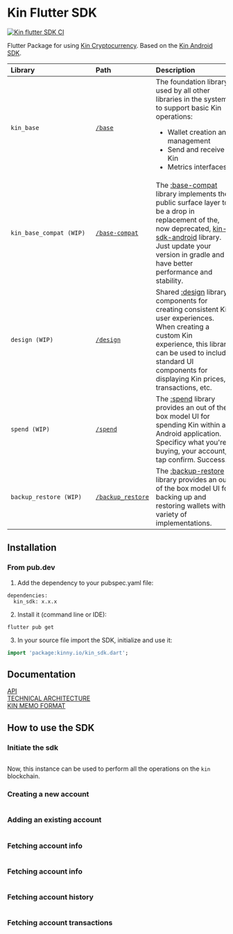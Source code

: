 # Kin Flutter SDK
[![Kin flutter SDK CI](https://github.com/kinnytips/kin-flutter-sdk/actions/workflows/dart.yml/badge.svg)](https://github.com/kinnytips/kin-flutter-sdk/actions/workflows/dart.yml)

Flutter Package for using [Kin Cryptocurrency](https://www.kin.org/). Based on the [Kin Android SDK](https://github.com/kinecosystem/kin-android).

Library&nbsp;&nbsp;&nbsp;&nbsp;&nbsp;&nbsp;&nbsp;&nbsp;&nbsp;&nbsp;&nbsp;&nbsp;&nbsp;&nbsp;&nbsp;&nbsp;&nbsp;&nbsp;&nbsp;&nbsp;&nbsp;&nbsp;&nbsp;&nbsp;&nbsp;&nbsp;&nbsp;&nbsp;&nbsp; | Path                                                                                   | Description&nbsp;&nbsp;&nbsp;&nbsp;&nbsp;&nbsp;&nbsp;&nbsp;&nbsp;&nbsp;&nbsp;&nbsp;&nbsp;&nbsp;&nbsp;&nbsp;&nbsp;&nbsp;&nbsp;&nbsp;                                                                                                                                                                                                                                                                             |
|:--------------------------------------------------------------------------------------------------------------------------------------------------------------------------------------|:------------------------------------------------------------------------------------------|:-----------------------------------------------------------------------------------------------------------------------------|
| `kin_base`                                                                                                                   | [`/base`](/lib/base)| The foundation library used by all other libraries in the system to support basic Kin operations: <ul><li>Wallet creation and management</li><li>Send and receive Kin</li><li>Metrics interfaces</li></ul>                                                                                |
| `kin_base_compat (WIP)`                                                                                                             | [`/base-compat`](/lib/base-compat)                                                                                                | The [:base-compat](base-compat) library implements the public surface layer to be a drop in replacement of the, now deprecated, [kin-sdk-android](https://github.com/kinecosystem/kin-sdk-android) library. Just update your version in gradle and have better performance and stability.             
| `design (WIP)`                                                                                                             | [`/design`](/lib/design)                                                                                                | Shared [:design](design) library components for creating consistent Kin user experiences. When creating a custom Kin experience, this library can be used to include standard UI components for displaying Kin prices, transactions, etc.       
| `spend (WIP)`                                                                                                             | [`/spend`](/lib/spend)                                                                                                | The [:spend](spend) library provides an out of the box model UI for spending Kin within an Android application. Specificy what you're buying, your account, tap confirm. Success.      
| `backup_restore (WIP)`                                                                                                             | [`/backup_restore`](/lib/backup_restore)                                                                                                | The [:backup-restore](backup-restore) library provides an out of the box model UI for backing up and restoring wallets with a variety of implementations.      



## Installation

### From pub.dev
1. Add the dependency to your pubspec.yaml file:
```
dependencies:
  kin_sdk: x.x.x
```
2. Install it (command line or IDE):
```
flutter pub get
```
3. In your source file import the SDK, initialize and use it:
```dart
import 'package:kinny.io/kin_sdk.dart';
```

## Documentation
[API](https://docs.kin.org/agora/api) <br/>
[TECHNICAL ARCHITECTURE](https://docs.kin.org/how-it-works#kin-binary-memo-format)<br/>
[KIN MEMO FORMAT](https://github.com/kinecosystem/agora-api/blob/master/spec/memo.md)

## How to use the SDK
### Initiate the sdk

```

```
Now, this instance can be used to perform all the operations on the `kin` blockchain.

### Creating a new account
```

```

### Adding an existing account
```

```

### Fetching account info
```

```

### Fetching account info
```

```

### Fetching account history
```

```

### Fetching account transactions
```

```
